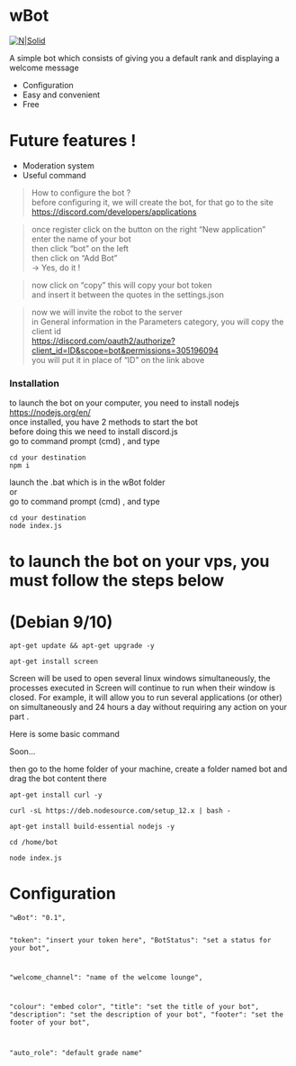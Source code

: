 <h1 class="code-line" data-line-start=0 data-line-end=1 ><a id="wBot_0"></a>wBot</h1>
<p class="has-line-data" data-line-start="2" data-line-end="3"><a href="https://github.com/Akira13345"><img src="https://avatars0.githubusercontent.com/u/60575816?s=460&amp;u=4ceae5dfdfb633ce0116daf78007d7aa71157a8d&amp;v=4" alt="N|Solid"></a></p>
<p class="has-line-data" data-line-start="4" data-line-end="5">A simple bot which consists of giving you a default rank and displaying a welcome message</p>
<ul>
<li class="has-line-data" data-line-start="6" data-line-end="7">Configuration</li>
<li class="has-line-data" data-line-start="7" data-line-end="8">Easy and convenient</li>
<li class="has-line-data" data-line-start="8" data-line-end="10">Free</li>
</ul>
<h1 class="code-line" data-line-start=10 data-line-end=11 ><a id="Future_features__10"></a>Future features !</h1>
<ul>
<li class="has-line-data" data-line-start="12" data-line-end="13">Moderation system</li>
<li class="has-line-data" data-line-start="13" data-line-end="14">Useful command</li>
</ul>
<blockquote>
<p class="has-line-data" data-line-start="17" data-line-end="20">How to configure the bot ?<br>
before configuring it, we will create the bot, for that go to the site<br>
<a href="https://discord.com/developers/applications">https://discord.com/developers/applications</a></p>
</blockquote>
<blockquote>
<p class="has-line-data" data-line-start="21" data-line-end="26">once register click on the button on the right “New application”<br>
enter the name of your bot<br>
then click “bot” on the left<br>
then click on “Add Bot”<br>
→ Yes, do it !</p>
</blockquote>
<blockquote>
<p class="has-line-data" data-line-start="27" data-line-end="29">now click on “copy” this will copy your bot token<br>
and insert it between the quotes in the settings.json</p>
</blockquote>
<blockquote>
<p class="has-line-data" data-line-start="30" data-line-end="34">now we will invite the robot to the server<br>
in General information in the Parameters category, you will copy the client id<br>
<a href="https://discord.com/oauth2/authorize?client_id=ID&amp;scope=bot&amp;permissions=305196094">https://discord.com/oauth2/authorize?client_id=ID&amp;scope=bot&amp;permissions=305196094</a><br>
you will put it in place of “ID” on the link above</p>
</blockquote>
<h3 class="code-line" data-line-start=36 data-line-end=37 ><a id="Installation_36"></a>Installation</h3>
<p class="has-line-data" data-line-start="38" data-line-end="43">to launch the bot on your computer, you need to install nodejs<br>
<a href="https://nodejs.org/en/">https://nodejs.org/en/</a><br>
once installed, you have 2 methods to start the bot<br>
before doing this we need to install discord.js<br>
go to command prompt (cmd) , and type</p>
<pre><code class="has-line-data" data-line-start="45" data-line-end="48" class="language-sh"><span class="hljs-built_in">cd</span> your destination
npm i
</code></pre>
<p class="has-line-data" data-line-start="48" data-line-end="51">launch the .bat which is in the wBot folder<br>
or<br>
go to command prompt (cmd) , and type</p>
<pre><code class="has-line-data" data-line-start="53" data-line-end="56" class="language-sh"><span class="hljs-built_in">cd</span> your destination
node index.js
</code></pre>
<h1 class="code-line" data-line-start=58 data-line-end=59 ><a id="to_launch_the_bot_on_your_vps_you_must_follow_the_steps_below_58"></a>to launch the bot on your vps, you must follow the steps below</h1>
<h1 class="code-line" data-line-start=59 data-line-end=60 ><a id="Debian_910_59"></a>(Debian 9/10)</h1>
<pre><code class="has-line-data" data-line-start="63" data-line-end="65" class="language-sh">apt-get update &amp;&amp; apt-get upgrade -y
</code></pre>
<pre><code class="has-line-data" data-line-start="66" data-line-end="68" class="language-sh">apt-get install screen
</code></pre>
<p class="has-line-data" data-line-start="21" data-line-end="26">Screen will be used to open several linux windows simultaneously, the processes executed in Screen will continue to run when their window is closed. For example, it will allow you to run several applications (or other) on simultaneously and 24 hours a day without requiring any action on your part .<br>

<p class="has-line-data" data-line-start="21" data-line-end="26">Here is some basic command<br>
<p class="has-line-data" data-line-start="21" data-line-end="26">Soon...<br>


</code></pre>
<p class="has-line-data" data-line-start="68" data-line-end="69">then go to the home folder of your machine, create a folder named bot and drag the bot content there</p>
<pre><code class="has-line-data" data-line-start="70" data-line-end="72" class="language-sh">apt-get install curl -y
</code></pre>
<pre><code class="has-line-data" data-line-start="73" data-line-end="75" class="language-sh">curl <span class="hljs-operator">-s</span>L https://deb.nodesource.com/setup_12.x | bash -
</code></pre>
<pre><code class="has-line-data" data-line-start="76" data-line-end="78" class="language-sh">apt-get install build-essential nodejs -y
</code></pre>
<pre><code class="has-line-data" data-line-start="79" data-line-end="81" class="language-sh"><span class="hljs-built_in">cd</span> /home/bot
</code></pre>
<pre><code class="has-line-data" data-line-start="82" data-line-end="84" class="language-sh">node index.js
</code></pre>
<h1 class="code-line" data-line-start=85 data-line-end=86 ><a id="Configuration_85"></a>Configuration</h1>
<pre><code>&quot;wBot&quot;: &quot;0.1&quot;, 

&quot;token&quot;: &quot;insert your token here&quot;,
&quot;BotStatus&quot;: &quot;set a status for your bot&quot;,

&quot;welcome_channel&quot;: &quot;name of the welcome lounge&quot;,

&quot;colour&quot;: &quot;embed color&quot;,
&quot;title&quot;: &quot;set the title of your bot&quot;,
&quot;description&quot;: &quot;set the description of your bot&quot;,
&quot;footer&quot;: &quot;set the footer of your bot&quot;,

&quot;auto_role&quot;: &quot;default grade name&quot;</code></pre>

